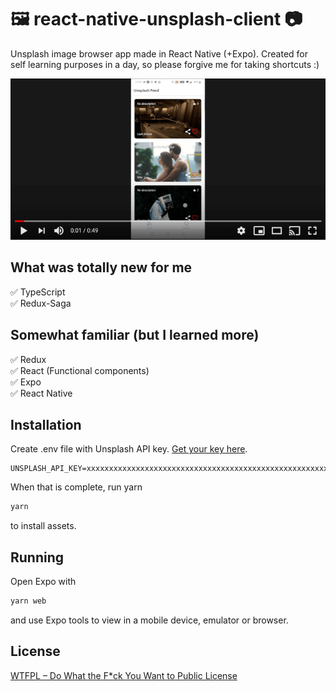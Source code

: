 # 🖼️ react-native-unsplash-client 📷

Unsplash image browser app made in React Native (+Expo). Created for self learning purposes in a day, so please forgive me for taking shortcuts :)

[![Watch the video](/video_thumbnail.png)](https://www.youtube.com/watch?v=IFI9DbExUC4)

## What was totally new for me

✅ TypeScript  
✅ Redux-Saga

## Somewhat familiar (but I learned more)

✅ Redux  
✅ React (Functional components)  
✅ Expo  
✅ React Native

## Installation

Create .env file with Unsplash API key. [Get your key here](https://unsplash.com/developers).

```
UNSPLASH_API_KEY=xxxxxxxxxxxxxxxxxxxxxxxxxxxxxxxxxxxxxxxxxxxxxxxxxxxxxxxxxxxxxxxx
```

When that is complete, run yarn

```bash
yarn
```

to install assets.

## Running

Open Expo with

```bash
yarn web
```

and use Expo tools to view in a mobile device, emulator or browser.

## License

[WTFPL – Do What the F\*ck You Want to Public License](LICENSE.txt)
